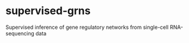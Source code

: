 # supervised-grns
Supervised inference of gene regulatory networks from single-cell RNA-sequencing data
